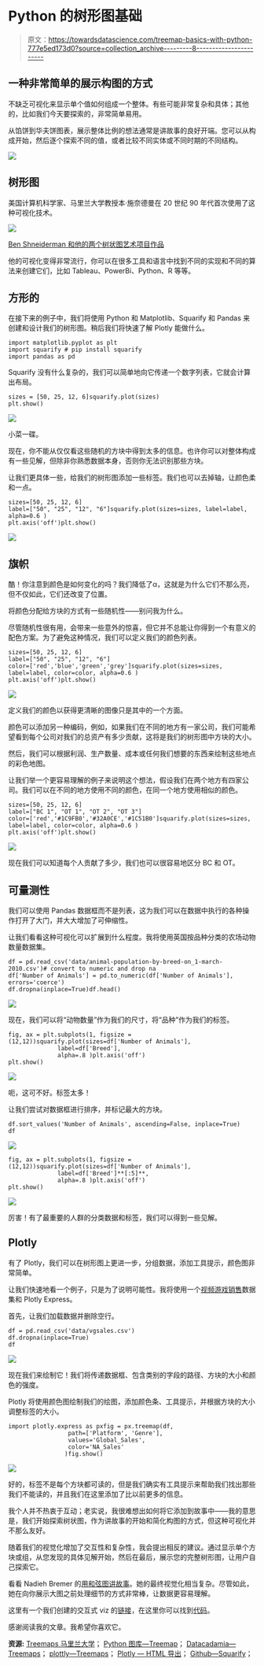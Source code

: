 # Python 的树形图基础

> 原文：<https://towardsdatascience.com/treemap-basics-with-python-777e5ed173d0?source=collection_archive---------8----------------------->

## 一种非常简单的展示构图的方式

不缺乏可视化来显示单个值如何组成一个整体。有些可能非常复杂和具体；其他的，比如我们今天要探索的，非常简单易用。

从馅饼到华夫饼图表，展示整体比例的想法通常是讲故事的良好开端。您可以从构成开始，然后逐个探索不同的值，或者比较不同实体或不同时期的不同结构。

![](img/04bfcfaaec0e372fbb94b0f7e2e06e50.png)

## 树形图

美国计算机科学家、马里兰大学教授本·施奈德曼在 20 世纪 90 年代首次使用了这种可视化技术。

![](img/17700235a6002fa1168d22e7a3c85f86.png)

[Ben Shneiderman 和他的两个树状图艺术项目作品](https://cmns.umd.edu/news-events/features/2511)

他的可视化变得非常流行，你可以在很多工具和语言中找到不同的实现和不同的算法来创建它们，比如 Tableau、PowerBi、Python、R 等等。

## 方形的

在接下来的例子中，我们将使用 Python 和 Matplotlib、Squarify 和 Pandas 来创建和设计我们的树形图。稍后我们将快速了解 Plotly 能做什么。

```
import matplotlib.pyplot as plt
import squarify # pip install squarify
import pandas as pd
```

Squarify 没有什么复杂的，我们可以简单地向它传递一个数字列表，它就会计算出布局。

```
sizes = [50, 25, 12, 6]squarify.plot(sizes)
plt.show()
```

![](img/384856413a565065c2de76800f28fa6b.png)

小菜一碟。

现在，你不能从仅仅看这些随机的方块中得到太多的信息。也许你可以对整体构成有一些见解，但除非你熟悉数据本身，否则你无法识别那些方块。

让我们更具体一些，给我们的树形图添加一些标签。我们也可以去掉轴，让颜色柔和一点。

```
sizes=[50, 25, 12, 6]
label=["50", "25", "12", "6"]squarify.plot(sizes=sizes, label=label, alpha=0.6 )
plt.axis('off')plt.show()
```

![](img/7f0094c509ec0b29686d30c8db2a5049.png)

## 旗帜

酷！你注意到颜色是如何变化的吗？我们降低了α，这就是为什么它们不那么亮，但不仅如此，它们还改变了位置。

将颜色分配给方块的方式有一些随机性——别问我为什么。

尽管随机性很有用，会带来一些意外的惊喜，但它并不总能让你得到一个有意义的配色方案。为了避免这种情况，我们可以定义我们的颜色列表。

```
sizes=[50, 25, 12, 6]
label=["50", "25", "12", "6"]
color=['red','blue','green','grey']squarify.plot(sizes=sizes, label=label, color=color, alpha=0.6 )
plt.axis('off')plt.show()
```

![](img/a5efa03e79b3ce6a2a05cf4f9c41182a.png)

定义我们的颜色以获得更清晰的图像只是其中的一个方面。

颜色可以添加另一种编码，例如，如果我们在不同的地方有一家公司，我们可能希望看到每个公司对我们的总资产有多少贡献，这将是我们的树形图中方块的大小。

然后，我们可以根据利润、生产数量、成本或任何我们想要的东西来绘制这些地点的彩色地图。

让我们举一个更容易理解的例子来说明这个想法，假设我们在两个地方有四家公司。我们可以在不同的地方使用不同的颜色，在同一个地方使用相似的颜色。

```
sizes=[50, 25, 12, 6]
label=["BC 1", "OT 1", "OT 2", "OT 3"]
color=['red','#1C9FB0','#32A0CE','#1C51B0']squarify.plot(sizes=sizes, label=label, color=color, alpha=0.6 )
plt.axis('off')plt.show()
```

![](img/77d65c299847e0c44c049c533e64f6e4.png)

现在我们可以知道每个人贡献了多少，我们也可以很容易地区分 BC 和 OT。

## 可量测性

我们可以使用 Pandas 数据框而不是列表，这为我们可以在数据中执行的各种操作打开了大门，并大大增加了可伸缩性。

让我们看看这种可视化可以扩展到什么程度。我将使用英国按品种分类的农场动物数量数据集。

```
df = pd.read_csv('data/animal-population-by-breed-on_1-march-2010.csv')# convert to numeric and drop na
df['Number of Animals'] = pd.to_numeric(df['Number of Animals'], errors='coerce')
df.dropna(inplace=True)df.head()
```

![](img/5ec876fbe671348ebd25fa3cc767e43b.png)

现在，我们可以将“动物数量”作为我们的尺寸，将“品种”作为我们的标签。

```
fig, ax = plt.subplots(1, figsize = (12,12))squarify.plot(sizes=df['Number of Animals'], 
              label=df['Breed'], 
              alpha=.8 )plt.axis('off')
plt.show()
```

![](img/d3c9092fdc5d74a07ebf0d67e71ca846.png)

呃，这可不好。标签太多！

让我们尝试对数据框进行排序，并标记最大的方块。

```
df.sort_values('Number of Animals', ascending=False, inplace=True)
df
```

![](img/659a06e473400ad0e4ac0124fa173c36.png)

```
fig, ax = plt.subplots(1, figsize = (12,12))squarify.plot(sizes=df['Number of Animals'], 
              label=df['Breed']**[:5]**, 
              alpha=.8 )plt.axis('off')
plt.show()
```

![](img/5d741b20c44f5230401abc136c31431d.png)

厉害！有了最重要的人群的分类数据和标签，我们可以得到一些见解。

## Plotly

有了 Plotly，我们可以在树形图上更进一步，分组数据，添加工具提示，颜色图非常简单。

让我们快速地看一个例子，只是为了说明可能性。我将使用一个[视频游戏销售](https://www.kaggle.com/gregorut/videogamesales)数据集和 Plotly Express。

首先，让我们加载数据并删除空行。

```
df = pd.read_csv('data/vgsales.csv')
df.dropna(inplace=True)
df
```

![](img/001e76891366e2d049983d308949ac82.png)

现在我们来绘制它！我们将传递数据框、包含类别的字段的路径、方块的大小和颜色的强度。

Plotly 将使用颜色图绘制我们的绘图，添加颜色条、工具提示，并根据方块的大小调整标签的大小。

```
import plotly.express as pxfig = px.treemap(df, 
                 path=['Platform', 'Genre'], 
                 values='Global_Sales',
                 color='NA_Sales'
                )fig.show()
```

![](img/f01ae2ccbe29251efb220f26014a3dd1.png)

好的，标签不是每个方块都可读的，但是我们确实有工具提示来帮助我们找出那些我们不能读的，并且我们在这里添加了比以前更多的信息。

我个人并不热衷于互动；老实说，我很难想出如何将它添加到故事中——我的意思是，我们开始探索树状图，作为讲故事的开始和简化构图的方式，但这种可视化并不那么友好。

随着我们的视觉化增加了交互性和复杂性，我会提出相反的建议。通过显示单个方块或组，从您发现的具体见解开始，然后在最后，展示您的完整树形图，让用户自己探索它。

看看 Nadieh Bremer 的[用和弦图讲故事](http://bl.ocks.org/nbremer/94db779237655907b907)。她的最终视觉化相当复杂。尽管如此，她在向你展示大图之前处理细节的方式非常棒，让数据更容易理解。

这里有一个我们创建的交互式 viz 的[链接](https://thiagobc23.github.io/Treemaps/games.html)，在这里你可以找到[代码](https://github.com/Thiagobc23/Treemaps)。

感谢阅读我的文章。我希望你喜欢它。

**资源:** [Treemaps 马里兰大学](http://www.cs.umd.edu/hcil/treemap/)；
[Python 图库—Treemap](https://python-graph-gallery.com/200-basic-treemap-with-python/)；
[Datacadamia—Treemaps](https://datacadamia.com/data/type/tree/treemap)；
[plottly—Treemaps](https://plotly.com/python/treemaps/)；
[Plotly — HTML 导出](https://plotly.com/python/interactive-html-export/)；
[Github—Squarify](https://github.com/laserson/squarify)；